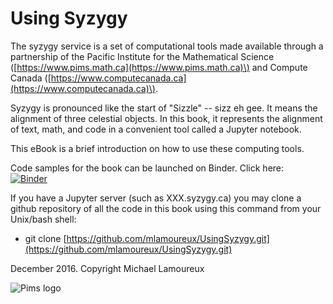# Using Syzygy

The syzygy service is a set of computational tools made available through a partnership of the Pacific Institute for the Mathematical Science \([https://www.pims.math.ca](https://www.pims.math.ca)\) and Compute Canada \([https://www.computecanada.ca](https://www.computecanada.ca)\).

Syzygy is pronounced like the start of "Sizzle" -- sizz eh gee. It means the alignment of three celestial objects. In this book, it represents the alignment of text, math, and code in a convenient tool called a Jupyter notebook.

This eBook is a brief introduction on how to use these computing tools.

Code samples for the book can be launched on Binder. Click here:  
[![Binder](http://mybinder.org/badge.svg)](http://mybinder.org:/repo/mlamoureux/usingsyzygy)

If you have a Jupyter server \(such as XXX.syzygy.ca\) you may clone a github repository of all the code in this book using this command from your Unix/bash shell:

* git clone [https://github.com/mlamoureux/UsingSyzygy.git](https://github.com/mlamoureux/UsingSyzygy.git) 

December 2016. Copyright Michael Lamoureux

![Pims logo](http://media.pims.math.ca/logos/webhorizfulllarge.png)

